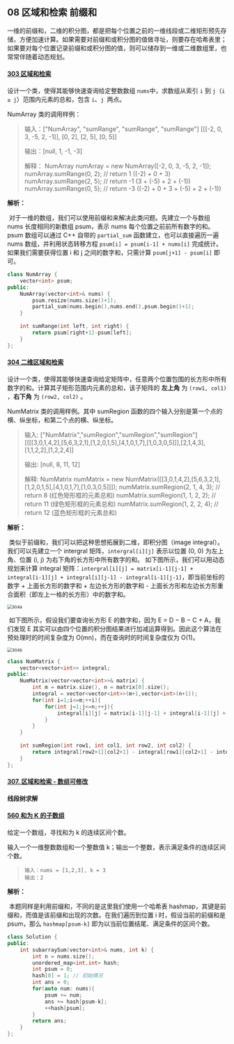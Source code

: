 ## 08 区域和检索 前缀和

​	一维的前缀和，二维的积分图，都是把每个位置之前的一维线段或二维矩形预先存储，方便加速计算。如果需要对前缀和或积分图的值做寻址，则要存在哈希表里；如果要对每个位置记录前缀和或积分图的值，则可以储存到一维或二维数组里，也常常伴随着动态规划。

#### [303 区域和检索](https://leetcode-cn.com/problems/range-sum-query-immutable/)

设计一个类，使得其能够快速查询给定整数数组  `nums`中，求数组从索引 `i` 到 `j`（`i ≤ j`）范围内元素的总和，包含 `i`、`j `两点。

NumArray 类的调用样例：

> 输入：["NumArray", "sumRange", "sumRange", "sumRange"]  [[[-2, 0, 3, -5, 2, -1]], [0, 2], [2, 5], [0, 5]]
>
> 输出：[null, 1, -1, -3]
>
> 解释：
> NumArray numArray = new NumArray([-2, 0, 3, -5, 2, -1]);
> numArray.sumRange(0, 2); // return 1 ((-2) + 0 + 3)
> numArray.sumRange(2, 5); // return -1 (3 + (-5) + 2 + (-1)) 
> numArray.sumRange(0, 5); // return -3 ((-2) + 0 + 3 + (-5) + 2 + (-1))

**解析：**

​	对于一维的数组，我们可以使用前缀和来解决此类问题。先建立一个与数组 nums 长度相同的新数组 psum，表示 nums 每个位置之前前所有数字的和。psum 数组可以通过 C++ 自带的 `partial_sum` 函数建立，也可以直接遍历一遍 nums 数组，并利用状态转移方程 `psum[i] = psum[i-1] + nums[i]` 完成统计。如果我们需要获得位置 i 和 j 之间的数字和，只需计算 `psum[j+1] - psum[i]` 即可。

```cpp
class NumArray {
    vector<int> psum;
public:
    NumArray(vector<int>& nums) {
        psum.resize(nums.size()+1);
        partial_sum(nums.begin(),nums.end(),psum.begin()+1);
    }
    
    int sumRange(int left, int right) {
        return psum[right+1]-psum[left];
    }
};
```

#### [304 二维区域和检索](https://leetcode-cn.com/problems/range-sum-query-2d-immutable/)

设计一个类，使得其能够快速查询给定矩阵中，任意两个位置包围的长方形中所有数字的和。计算其子矩形范围内元素的总和，该子矩阵的 **左上角** 为 `(row1, col1)` ，**右下角** 为 `(row2, col2)` 。

NumMatrix 类的调用样例。其中 sumRegion 函数的四个输入分别是第一个点的横、纵坐标，和第二个点的横、纵坐标。

> 输入: ["NumMatrix","sumRegion","sumRegion","sumRegion"] [[[[3,0,1,4,2],[5,6,3,2,1],[1,2,0,1,5],[4,1,0,1,7],[1,0,3,0,5]]],[2,1,4,3],[1,1,2,2],[1,2,2,4]]
>
> 输出: [null, 8, 11, 12]
>
> 解释:
> NumMatrix numMatrix = new NumMatrix([[3,0,1,4,2],[5,6,3,2,1],[1,2,0,1,5],[4,1,0,1,7],[1,0,3,0,5]]]);
> numMatrix.sumRegion(2, 1, 4, 3); // return 8 (红色矩形框的元素总和)
> numMatrix.sumRegion(1, 1, 2, 2); // return 11 (绿色矩形框的元素总和)
> numMatrix.sumRegion(1, 2, 2, 4); // return 12 (蓝色矩形框的元素总和)

**解析：**

​	类似于前缀和，我们可以把这种思想拓展到二维，即积分图（image integral）。我们可以先建立一个 intergral 矩阵，`intergral[i][j]` 表示以位置 (0, 0) 为左上角、位置 (i, j) 为右下角的长方形中所有数字的和。
​	如下图所示，我们可以用动态规划来计算 integral 矩阵：`intergral[i][j] = matrix[i-1][j-1] + integral[i-1][j] + integral[i][j-1] - integral[i-1][j-1]`，即当前坐标的数字 + 上面长方形的数字和 + 左边长方形的数字和 - 上面长方形和左边长方形重合面积（即左上一格的长方形）中的数字和。

<img src="/home/wang/Desktop/TechStack/ALGLearning/LeetCode_Cpp/LeetCodeNote/STL/img/304a.png" alt="304a" style="zoom:67%;" />

​	如下图所示，假设我们要查询长方形 E 的数字和，因为 E = D − B − C + A，我们发现 E 其实可以由四个位置的积分图结果进行加减运算得到。因此这个算法在预处理时的时间复杂度为 O(mn)，而在查询时的时间复杂度仅为 O(1)。

<img src="/home/wang/Desktop/TechStack/ALGLearning/LeetCode_Cpp/LeetCodeNote/STL/img/304b.png" alt="304b" style="zoom:67%;" />

```cpp
class NumMatrix {
    vector<vector<int>> integral;
public:
    NumMatrix(vector<vector<int>>& matrix) {
        int m = matrix.size(), n = matrix[0].size();
        integral = vector<vector<int>>(m+1,vector<int>(n+1));
        for(int i=1;i<=m;++i){
            for(int j=1;j<=n;++j){
                integral[i][j] = matrix[i-1][j-1] + integral[i-1][j] + integral[i][j-1] - integral[i-1][j-1];
            }
        }
    }
    
    int sumRegion(int row1, int col1, int row2, int col2) {
        return integral[row2+1][col2+1] - integral[row1][col2+1] - integral[row2+1][col1] + integral[row1][col1];
    }
};
```

#### [307. 区域和检索 - 数组可修改](https://leetcode-cn.com/problems/range-sum-query-mutable/)

**线段树求解**

#### [560 和为 K 的子数组](https://leetcode-cn.com/problems/subarray-sum-equals-k/)

给定一个数组，寻找和为 k 的连续区间个数。

输入一个一维整数数组和一个整数值 k；输出一个整数，表示满足条件的连续区间个数。

> ```
> 输入：nums = [1,2,3], k = 3
> 输出：2
> ```

**解析：**

​	本题同样是利用前缀和，不同的是这里我们使用一个哈希表 hashmap，其键是前缀和，而值是该前缀和出现的次数。在我们遍历到位置 i 时，假设当前的前缀和是 psum，那么 `hashmap[psum-k]` 即为以当前位置结尾、满足条件的区间个数。

```cpp
class Solution {
public:
    int subarraySum(vector<int>& nums, int k) {
        int n = nums.size();
        unordered_map<int,int> hash;
        int psum = 0;
        hash[0] = 1; // 初始情况
        int ans = 0;
        for(auto num: nums){
            psum += num;
            ans += hash[psum-k];
            ++hash[psum];
        }
        return ans;
    }
};
```



